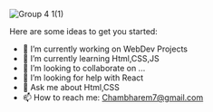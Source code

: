 
![Group 4 1(1)](https://user-images.githubusercontent.com/28594629/101653759-afc58f00-3a65-11eb-9bbd-544089723cbe.png)


Here are some ideas to get you started:

- 🔭 I’m currently working on WebDev Projects
- 🌱 I’m currently learning Html,CSS,JS
- 👯 I’m looking to collaborate on ...
- 🤔 I’m looking for help with React
- 💬 Ask me about Html,CSS
- 📫 How to reach me: Chambharem7@gmail.com
